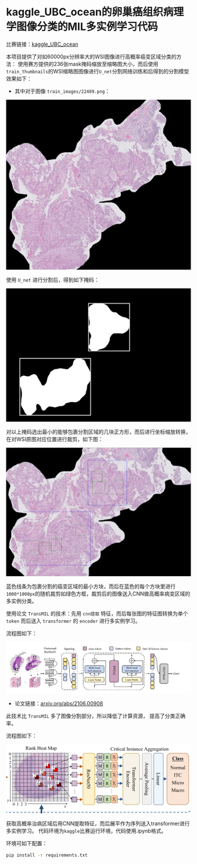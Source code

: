 # kaggle_UBC_ocean的卵巢癌组织病理学图像分类的MIL多实例学习代码

比赛链接：[kaggle_UBC_ocean](https://www.kaggle.com/competitions/UBC-OCEAN)

本项目提供了对如60000px分辨率大的WSI图像进行高概率癌变区域分类的方法：
使用赛方提供的236张mask掩码缩放至缩略图大小，而后使用`train_thumbnails`的WSI缩略图图像进行`U_net`分割网络训练和后得到的分割模型效果如下：

- 其中对于图像 `train_images/22489.png`：

![原图](kaggle_UBC-OCEAN-MIL/oring.png)

  使用 `U_net` 进行分割后，得到如下掩码：

![分割掩码](kaggle_UBC-OCEAN-MIL/mask.png)

  对以上掩码选出最小的能够包裹分割区域的几块正方形，而后进行坐标缩放转换，在对WSI原图对应位置进行裁剪，如下图：

![裁剪图](kaggle_UBC-OCEAN-MIL/WSI_crop.png)

  蓝色线条为包裹分割的癌变区域的最小方块，而后在蓝色的每个方块里进行`1000*1000px`的随机裁剪如绿色方框，裁剪后的图像送入CNN做高概率病变区域的多实例分类。

使用论文 `TransMIL` 的技术：先用 `cnn提取` 特征，而后每张图的特征图转换为单个 `token` 而后送入 `transformer` 的 `encoder` 进行多实例学习。

流程图如下：

![流程图](kaggle_UBC-OCEAN-MIL/paper1.png)

- 论文链接：[arxiv.org/abs/2106.00908](https://arxiv.org/abs/2106.00908)

此技术比 `TransMIL` 多了图像分割部分，所以降低了计算资源， 提高了分类正确率。

流程图如下：

![示意图](kaggle_UBC-OCEAN-MIL/paper2.png)

获取高概率治病区域后用CNN提取特征，而后展平作为序列送入transformer进行多实例学习。
代码环境为`kaggle`比赛运行环境，代码使用.ipynb格式。

环境可如下配置：
```bash
pip install -r requirements.txt
